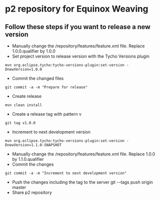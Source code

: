 # p2 repository for Equinox Weaving


## Follow these steps if you want to release a new version

* Manually change the /repository/features/feature.xml file. Replace 1.0.0.qualifier by 1.0.0
* Set project version to release version with the Tycho Versions plugin
```
mvn org.eclipse.tycho:tycho-versions-plugin:set-version -DnewVersion=1.0.0
```
* Commit the changed files
```
git commit -a -m "Prepare for release"
```
*  Create release
```
mvn clean install
```
* Create a release tag with pattern v<version>
```
git tag v1.0.0
```
*  Increment to next development version
```
mvn org.eclipse.tycho:tycho-versions-plugin:set-version -DnewVersion=1.1.0-SNAPSHOT
```
* Manually change the /repository/features/feature.xml file. Replace 1.0.0 by 1.1.0.qualifier
* Commit the changes
```
git commit -a -m "Increment to next development version"
```
* Push the changes including the tag to the server
git --tags push origin master
* Share p2 repository
